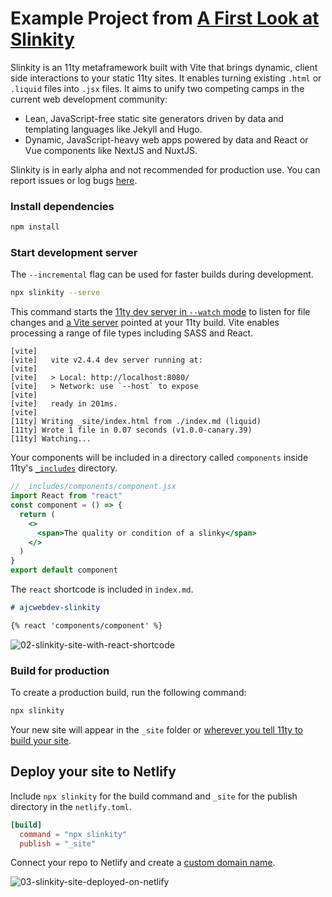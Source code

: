 # Example Project from [A First Look at Slinkity](https://dev.to/ajcwebdev/a-first-look-at-slinkity-3ig)

Slinkity is an 11ty metaframework built with Vite that brings dynamic, client side interactions to your static 11ty sites. It enables turning existing `.html` or `.liquid` files into `.jsx` files. It aims to unify two competing camps in the current web development community:
* Lean, JavaScript-free static site generators driven by data and templating languages like Jekyll and Hugo.
* Dynamic, JavaScript-heavy web apps powered by data and React or Vue components like NextJS and NuxtJS.

Slinkity is in early alpha and not recommended for production use. You can report issues or log bugs [here](https://github.com/Holben888/slinkity/issues).

### Install dependencies

```bash
npm install
```

### Start development server

The `--incremental` flag can be used for faster builds during development.

```bash
npx slinkity --serve
```

This command starts the [11ty dev server in `--watch` mode](https://www.11ty.dev/docs/usage/#re-run-eleventy-when-you-save) to listen for file changes and [a Vite server](https://vitejs.dev/guide/#index-html-and-project-root) pointed at your 11ty build. Vite enables processing a range of file types including SASS and React.

```
[vite] 
[vite]   vite v2.4.4 dev server running at:
[vite] 
[vite]   > Local: http://localhost:8080/
[vite]   > Network: use `--host` to expose
[vite] 
[vite]   ready in 201ms.
[vite] 
[11ty] Writing _site/index.html from ./index.md (liquid)
[11ty] Wrote 1 file in 0.07 seconds (v1.0.0-canary.39)
[11ty] Watching...
```

Your components will be included in a directory called `components` inside 11ty's [`_includes`](https://www.11ty.dev/docs/config/#directory-for-includes) directory.

```jsx
// _includes/components/component.jsx
import React from "react"
const component = () => {
  return (
    <>
      <span>The quality or condition of a slinky</span>
    </>
  )
}
export default component
```

The `react` shortcode is included in `index.md`.

```markdown
# ajcwebdev-slinkity

{% react 'components/component' %}
```

![02-slinkity-site-with-react-shortcode](https://dev-to-uploads.s3.amazonaws.com/uploads/articles/6zuzwkrddvln49uo99af.png)

### Build for production

To create a production build, run the following command:

```bash
npx slinkity
```

Your new site will appear in the `_site` folder or [wherever you tell 11ty to build your site](https://www.11ty.dev/docs/config/#output-directory).

## Deploy your site to Netlify

Include `npx slinkity` for the build command and `_site` for the publish directory in the `netlify.toml`.

```toml
[build]
  command = "npx slinkity"
  publish = "_site"
```

Connect your repo to Netlify and create a [custom domain name](https://ajcwebdev-slinkity.netlify.app/).

![03-slinkity-site-deployed-on-netlify](https://dev-to-uploads.s3.amazonaws.com/uploads/articles/ruzxkcfanyik7y4wx88q.png)
